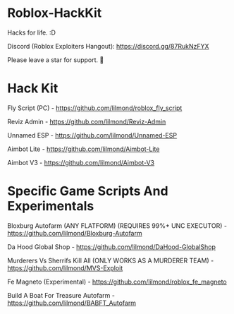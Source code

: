 # Roblox-HackKit
Hacks for life. :D

Discord (Roblox Exploiters Hangout): https://discord.gg/87RukNzFYX

Please leave a star for support. 💖

# Hack Kit
Fly Script (PC) - https://github.com/lilmond/roblox_fly_script

Reviz Admin - https://github.com/lilmond/Reviz-Admin

Unnamed ESP - https://github.com/lilmond/Unnamed-ESP

Aimbot Lite - https://github.com/lilmond/Aimbot-Lite

Aimbot V3 - https://github.com/lilmond/Aimbot-V3

# Specific Game Scripts And Experimentals
Bloxburg Autofarm (ANY FLATFORM) (REQUIRES 99%+ UNC EXECUTOR) - https://github.com/lilmond/Bloxburg-Autofarm

Da Hood Global Shop - https://github.com/lilmond/DaHood-GlobalShop

Murderers Vs Sherrifs Kill All (ONLY WORKS AS A MURDERER TEAM) - https://github.com/lilmond/MVS-Exploit

Fe Magneto (Experimental) - https://github.com/lilmond/roblox_fe_magneto

Build A Boat For Treasure Autofarm - https://github.com/lilmond/BABFT_Autofarm
